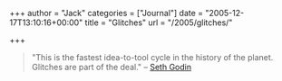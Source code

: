 +++
author = "Jack"
categories = ["Journal"]
date = "2005-12-17T13:10:16+00:00"
title = "Glitches"
url = "/2005/glitches/"

+++

> 
> 
> "This is the fastest idea-to-tool cycle in the history of the planet. Glitches are part of the deal." &#8211; [Seth Godin][1]
> 
>

 [1]: http://sethgodin.typepad.com/seths_blog/2005/12/blog_issues.html